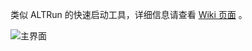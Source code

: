 类似 ALTRun 的快速启动工具，详细信息请查看 [Wiki 页面](https://github.com/goreliu/runz/wiki) 。



![主界面](https://cloud.githubusercontent.com/assets/169704/14623043/2b710a06-0601-11e6-8084-97b23af02143.png)

